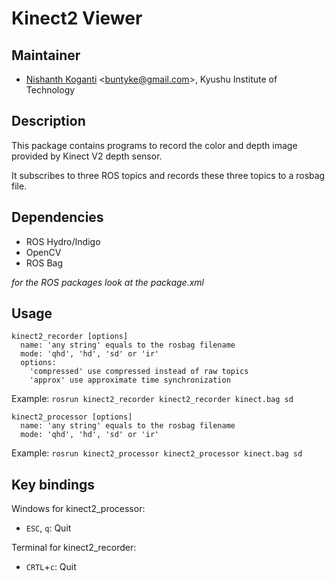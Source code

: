 # Kinect2 Viewer

## Maintainer

- [Nishanth Koganti](https://buntyke.github.io) <<buntyke@gmail.com>>, Kyushu Institute of Technology

## Description

This package contains programs to record the color and depth image provided by Kinect V2 depth sensor.

It subscribes to three ROS topics and records these three topics to a rosbag file.

## Dependencies

- ROS Hydro/Indigo
- OpenCV
- ROS Bag

*for the ROS packages look at the package.xml*

## Usage

```
kinect2_recorder [options]
  name: 'any string' equals to the rosbag filename
  mode: 'qhd', 'hd', 'sd' or 'ir'
  options:
    'compressed' use compressed instead of raw topics
    'approx' use approximate time synchronization
```

Example: `rosrun kinect2_recorder kinect2_recorder kinect.bag sd`

```
kinect2_processor [options]
  name: 'any string' equals to the rosbag filename
  mode: 'qhd', 'hd', 'sd' or 'ir'
```

Example: `rosrun kinect2_processor kinect2_processor kinect.bag sd`


## Key bindings

Windows for kinect2_processor:
- `ESC`, `q`: Quit

Terminal for kinect2_recorder:
- `CRTL`+`c`: Quit
